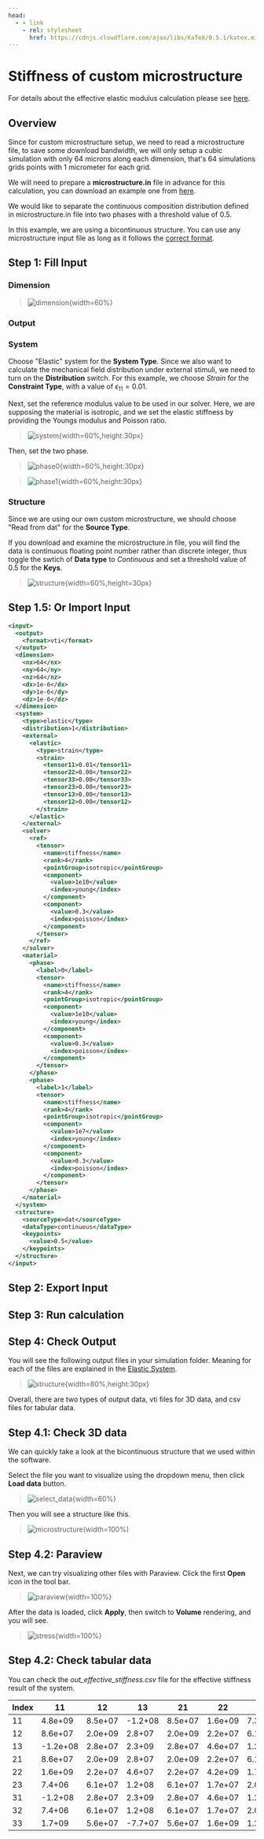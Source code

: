 ```yaml
---
head:
  - - link
    - rel: stylesheet
      href: https://cdnjs.cloudflare.com/ajax/libs/KaTeX/0.5.1/katex.min.css
---
```


# Stiffness of custom microstructure

For details about the effective elastic modulus calculation please see [here](/manual/elastic).

## Overview

Since for custom microstructure setup, we need to read a microstructure file, to save some download bandwidth, we will only setup a cubic simulation with only 64 microns along each dimension, that's 64 simulations grids points with 1 micrometer for each grid.

We will need to prepare a <b>microstructure.in</b> file in advance for this calculation, you can download an example one from [here](microstructure.zip).

We would like to separate the continuous composition distribution defined in microstructure.in file into two phases with a threshold value of 0.5.

In this example, we are using a bicontinuous structure. You can use any microstructure input file as long as it follows the [correct format](/manual/input_file_structure).

## Step 1: Fill Input

<!--@include: ./step_1.md-->

### Dimension

> ![dimension](image/dimension_64.jpg){width=60%}

### Output

<!--@include: ./output.md-->

### System

Choose "Elastic" system for the **System Type**.
Since we also want to calculate the mechanical field distribution under external stimuli, we need to turn on the **Distribution** switch. For this example, we choose _Strain_ for the **Constraint Type**, with a value of $\epsilon_{11}=0.01$.

Next, set the reference modulus value to be used in our solver. Here, we are supposing the material is isotropic, and we set the elastic stiffness by providing the Youngs modulus and Poisson ratio.

> ![system](image/elastic_system.jpg){width=60%,height:30px}

Then, set the two phase.

> ![phase0](image/elastic_system_phase0.jpg){width=60%,height:30px}

> ![phase1](image/elastic_system_phase1.jpg){width=60%,height:30px}

### Structure

Since we are using our own custom microstructure, we should choose "Read from dat" for the **Source Type**.

If you download and examine the <span>microstructure.in</span> file, you will find the data is continuous floating point number rather than discrete integer, thus toggle the swtich of **Data type** to _Continuous_ and set a threshold value of 0.5 for the **Keys**.

> ![structure](image/custom_microstructure.jpg){width=60%,height=30px}

## Step 1.5: Or Import Input

<!--@include: ./step_1.5.md-->

```xml
<input>
  <output>
    <format>vti</format>
  </output>
  <dimension>
    <nx>64</nx>
    <ny>64</ny>
    <nz>64</nz>
    <dx>1e-6</dx>
    <dy>1e-6</dy>
    <dz>1e-6</dz>
  </dimension>
  <system>
    <type>elastic</type>
    <distribution>1</distribution>
    <external>
      <elastic>
        <type>strain</type>
        <strain>
          <tensor11>0.01</tensor11>
          <tensor22>0.00</tensor22>
          <tensor33>0.00</tensor33>
          <tensor23>0.00</tensor23>
          <tensor13>0.00</tensor13>
          <tensor12>0.00</tensor12>
        </strain>
      </elastic>
    </external>
    <solver>
      <ref>
        <tensor>
          <name>stiffness</name>
          <rank>4</rank>
          <pointGroup>isotropic</pointGroup>
          <component>
            <value>1e10</value>
            <index>young</index>
          </component>
          <component>
            <value>0.3</value>
            <index>poisson</index>
          </component>
        </tensor>
      </ref>
    </solver>
    <material>
      <phase>
        <label>0</label>
        <tensor>
          <name>stiffness</name>
          <rank>4</rank>
          <pointGroup>isotropic</pointGroup>
          <component>
            <value>1e10</value>
            <index>young</index>
          </component>
          <component>
            <value>0.3</value>
            <index>poisson</index>
          </component>
        </tensor>
      </phase>
      <phase>
        <label>1</label>
        <tensor>
          <name>stiffness</name>
          <rank>4</rank>
          <pointGroup>isotropic</pointGroup>
          <component>
            <value>1e7</value>
            <index>young</index>
          </component>
          <component>
            <value>0.3</value>
            <index>poisson</index>
          </component>
        </tensor>
      </phase>
    </material>
  </system>
  <structure>
    <sourceType>dat</sourceType>
    <dataType>continuous</dataType>
    <keypoints>
      <value>0.5</value>
    </keypoints>
  </structure>
</input>
```

## Step 2: Export Input

<!--@include: ./step_2.md-->

## Step 3: Run calculation

<!--@include: ./step_3.md-->

## Step 4: Check Output

You will see the following output files in your simulation folder. Meaning for each of the files are explained in the [Elastic System](/manual/elastic#output-files).

> ![structure](image/elastic_output_files.jpg){width=80%,height:30px}

Overall, there are two types of output data, vti files for 3D data, and csv files for tabular data.

## Step 4.1: Check 3D data

We can quickly take a look at the bicontinuous structure that we used within the software.

Select the file you want to visualize using the dropdown menu, then click **Load data** button.

> ![select_data](image/elastic_output_select.jpg){width=60%}

Then you will see a structure like this.

> ![microstructure](image/elastic_custom_microstructure.jpg)(width=100%)

## Step 4.2: Paraview

Next, we can try visualizing other files with Paraview. Click the first **Open** icon in the tool bar.

> ![paraview](image/elastic_paraview.jpg){width=100%}

After the data is loaded, click **Apply**, then switch to **Volume** rendering, and you will see.

> ![stress](image/elastic_paraview_stress.jpg){width=100%}

## Step 4.2: Check tabular data

You can check the _out_effective_stiffness.csv_ file for the effective stiffness result of the system.

| Index | 11       | 12      | 13      | 21      | 22      | 23      | 31      | 32     | 33      |
| ----- | -------- | ------- | ------- | ------- | ------- | ------- | ------- | ------ | ------- |
| 11    | 4.8e+09  | 8.5e+07 | -1.2+08 | 8.5e+07 | 1.6e+09 | 7.3e+06 | -1.2+08 | 7.3+06 | 1.7+09  |
| 12    | 8.6e+07  | 2.0e+09 | 2.8+07  | 2.0e+09 | 2.2e+07 | 6.1e+07 | 2.8+07  | 6.1+07 | 5.6+07  |
| 13    | -1.2e+08 | 2.8e+07 | 2.3+09  | 2.8e+07 | 4.6e+07 | 1.2e+08 | 2.3+09  | 1.2+08 | -7.7+07 |
| 21    | 8.6e+07  | 2.0e+09 | 2.8+07  | 2.0e+09 | 2.2e+07 | 6.1e+07 | 2.8+07  | 6.1+07 | 5.6+07  |
| 22    | 1.6e+09  | 2.2e+07 | 4.6+07  | 2.2e+07 | 4.2e+09 | 1.7e+07 | 4.6+07  | 1.7+07 | 1.6+09  |
| 23    | 7.4+06   | 6.1e+07 | 1.2+08  | 6.1e+07 | 1.7e+07 | 2.0e+09 | 1.2+08  | 2.0+09 | 1.2+08  |
| 31    | -1.2+08  | 2.8e+07 | 2.3+09  | 2.8e+07 | 4.6e+07 | 1.2e+08 | 2.3+09  | 1.2+08 | -7.7+07 |
| 32    | 7.4+06   | 6.1e+07 | 1.2+08  | 6.1e+07 | 1.7e+07 | 2.0e+09 | 1.2+08  | 2.0+09 | 1.2+08  |
| 33    | 1.7+09   | 5.6e+07 | -7.7+07 | 5.6e+07 | 1.6e+09 | 1.2e+08 | -7.7+07 | 1.2+08 | 4.5+09  |
